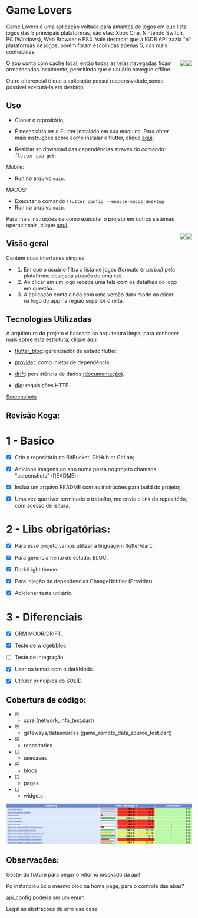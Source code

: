 # Game Lovers

Game Lovers é uma aplicação voltada para amantes de jogos em que lista jogos das 5 principais plataformas, são elas: Xbox One, Nintendo Switch, PC (Windows), Web Browser e PS4. Vale destacar que a IGDB API trazia "n" plataformas de jogos, porém foram escolhidas apenas 5, das mais conhecidas.

<p align="center">
<img align="right" src="https://j.gifs.com/J8Wqpv.gif" height="300">
<img align="right" src="https://j.gifs.com/EqW9om.gif" height="300">
</p>
O app conta com cache local, então todas as telas navegadas ficam armazenadas localmente, permitindo que o usuário navegue offline.

Outro diferencial é que a aplicação possui responsividade,sendo possível executá-la em desktop.

## Uso

- Clonar o repositório;

- É necessário ter o Flutter instalado em sua máquina. Para obter mais instruções sobre como instalar o flutter, clique [aqui](https://flutter.io/docs/get-started/install);

- Realizar so download das dependências através do comando: `flutter pub get`;

Mobile:

- Run no arquivo `main`.

MACOS:

- Executar o comando `flutter config --enable-macos-desktop`
- Run no arquivo `main`.

Para mais instruções de como executar o projeto em outros sistemas operacionais, clique [aqui](https://docs.flutter.dev/desktop).

   <p align="center">
   <img align="right" src="https://j.gifs.com/r2VR3W.gif" height="300"> 
   <img align="right" src="https://j.gifs.com/163ryG.gif" height="300">
   </p> 
      
      
## Visão geral

Contém duas interfaces simples:

 

- 1. Em que o usuário filtra a lista de jogos (formato `GridView`) pela plataforma desejada através de uma `tab`.
- 2. Ao clicar em um jogo recebe uma tela com os detalhes do jogo em questão.
- 3. A aplicação conta ainda com uma versão dark mode ao clicar na logo do app na região superior direita.

  

## Tecnologias Utilizadas

A arquitetura do projeto é baseada na arquitetura limpa, para conhecer mais sobre esta estrutura, clique [aqui](https://resocoder.com/2019/08/27/flutter-tdd-clean-architecture-course-1-explanation-project-structure/).

   

- [flutter_bloc](https://pub.dev/packages/flutter_bloc): gerenciador de estado flutter.

- [provider](https://pub.dev/packages/provider): como injetor de dependência.

- [drift](https://pub.dev/packages/drift): persistência de dados [(documentação)](https://drift.simonbinder.eu/docs/).

- [dio](https://pub.dev/packages/dio): requisições HTTP.


[Screenshots](https://github.com/Claraalmeida09/Game-Lovers/tree/main/assets/screenshots)

## Revisão Koga:

# 1 - Basico

 - [x] Crie o repositório no BitBucket, GitHub or GitLab;

 - [x] Adicione imagens do app numa pasta no projeto chamada "screenshots" (README);

 - [x] Inclua um arquivo README com as instruções para build do projeto;

 - [x] Uma vez que tiver terminado o trabalho, me envie o link do repositório, com acesso de leitura.

# 2 - Libs obrigatórias:

- [x] Para esse projeto vamos utilizar a linguagem flutter/dart.

- [x] Para gerenciamento de estado, BLOC.

- [x] Dark/Light theme.

- [x] Para injeção de dependencias ChangeNotifier (Provider).

- [x] Adicionar teste unitário.

# 3 - Diferenciais

- [x] ORM MOOR/DRIFT.

- [x] Teste de widget/bloc.

- [ ] Teste de integração.

- [x] Usar os temas com o darkMode.

- [x] Utilizar principios do SOLID.

## Cobertura de código:

 - [x] - core (network_info_test.dart)
 - [x] - gateways/datasources (game_remote_data_source_test.dart)
 - [x] - repositories
 - [ ] - usecases
 - [x] - blocs
 - [ ] - pages
 - [ ] - widgets

![Cobertura de código](assets/images/coverage.png)


## Observações:

Gostei do fixture para pegar o retorno mockado da api!

Pq instanciou 5x o mesmo bloc na home page, para o controle das abas?

api_config poderia ser um enum.

Legal as abstrações de erro use case
